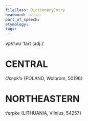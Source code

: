 ```yaml
---
fileClass: DictionaryEntry
headword: טערפּקע
part_of_speech: 
etymology: 
tags: 
---
```

טערפּקע
'tart (adj.)'

CENTRAL
========

čʲɛʀpkʲə {POLAND, Wolbrom, 50196}

NORTHEASTERN
==============

tʲerpke {LITHUANIA, Vilnius, 54257}
